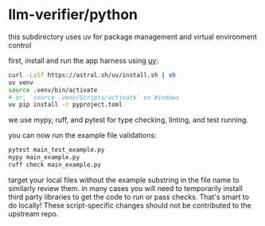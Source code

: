 # llm-verifier/python

this subdirectory uses uv for package management and virtual environment control

first, install and run the app harness using [uv](https://docs.astral.sh/uv/getting-started/installation/):

```bash
curl -LsSf https://astral.sh/uv/install.sh | sh
uv venv
source .venv/bin/activate
# or, `source .venv/Scripts/activate` on Windows
uv pip install -r pyproject.toml
```

we use mypy, ruff, and pytest for type checking, linting, and test running.

you can now run the example file validations:

```bash
pytest main_test_example.py
mypy main_example.py
ruff check main_example.py
```

target your local files without the example substring in the file name to similarly review them.
in many cases you will need to temporarily install third party libraries to get the code to run or pass checks. That's smart to do locally! These script-specific changes should not be contributed to the upstream repo.
